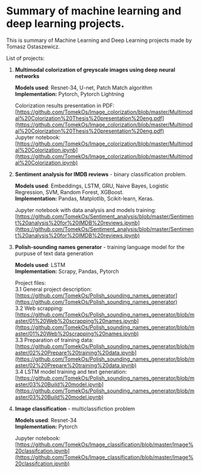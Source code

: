 # Summary of machine learning and deep learning projects.

This is summary of Machine Learning and Deep Learning projects made by Tomasz Ostaszewicz.

List of projects:
1. **Multimodal colorization of greyscale images using deep neural networks**

    **Models used**: Resnet-34, U-net, Patch Match algorithm  
    **Implementation:** Pytorch, Pytorch Lightning

    Colorization results presentation in PDF: [https://github.com/TomekOs/Image_colorization/blob/master/Multimodal%20Colorization%20Thesis%20presentation%20eng.pdf](https://github.com/TomekOs/Image_colorization/blob/master/Multimodal%20Colorization%20Thesis%20presentation%20eng.pdf)  
    Jupyter notebook: [https://github.com/TomekOs/Image_colorization/blob/master/Multimodal%20Colorization.ipynb](https://github.com/TomekOs/Image_colorization/blob/master/Multimodal%20Colorization.ipynb)  

    
1. **Sentiment analysis for IMDB reviews** - binary classification problem.

    **Models used**: Embeddings, LSTM, GRU, Naive Bayes, Logistic Regression, SVM, Random Forest, XGBoost.  
    **Implementation:** Pandas, Matplotlib, Scikit-learn, Keras.  
    
    Jupyter notebook with data analysis and models training: [https://github.com/TomekOs/Sentiment_analysis/blob/master/Sentiment%20analysis%20for%20IMDB%20reviews.ipynb](https://github.com/TomekOs/Sentiment_analysis/blob/master/Sentiment%20analysis%20for%20IMDB%20reviews.ipynb)
    
1. **Polish-sounding names generator** - training language model for the purpuse of text data generation 

    **Models used**: LSTM  
    **Implementation:** Scrapy, Pandas, Pytorch
    
    Project files:  
    3.1 General project description: [https://github.com/TomekOs/Polish_sounding_names_generator](https://github.com/TomekOs/Polish_sounding_names_generator)  
    3.2 Web scrapping: [https://github.com/TomekOs/Polish_sounding_names_generator/blob/master/01%20Web%20scrapping%20names.ipynb](https://github.com/TomekOs/Polish_sounding_names_generator/blob/master/01%20Web%20scrapping%20names.ipynb)  
    3.3 Preparation of training data: [https://github.com/TomekOs/Polish_sounding_names_generator/blob/master/02%20Prepare%20training%20data.ipynb](https://github.com/TomekOs/Polish_sounding_names_generator/blob/master/02%20Prepare%20training%20data.ipynb)  
    3.4 LSTM model training and text generation: [https://github.com/TomekOs/Polish_sounding_names_generator/blob/master/03%20Build%20model.ipynb](https://github.com/TomekOs/Polish_sounding_names_generator/blob/master/03%20Build%20model.ipynb)

1. **Image classification** - multiclassifiction problem  

    **Models used**: Resnet-34  
    **Implementation:** Pytorch
    
    Jupyter notebook: [https://github.com/TomekOs/Image_classification/blob/master/Image%20classifcation.ipynb](https://github.com/TomekOs/Image_classification/blob/master/Image%20classifcation.ipynb) 
